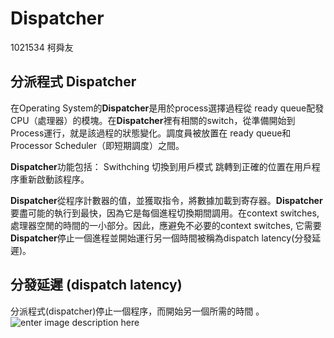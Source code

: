 Dispatcher
===================

1021534
柯舜友

分派程式 Dispatcher
-------------
在Operating System的**Dispatcher**是用於process選擇過程從 ready queue配發CPU（處理器）的模塊。在**Dispatcher**裡有相關的switch，從準備開始到Process運行，就是該過程的狀態變化。調度員被放置在 ready queue和Processor Scheduler（即短期調度）之間。

 **Dispatcher**功能包括：
  Swithching
  切換到用戶模式
  跳轉到正確的位置在用戶程序重新啟動該程序。

**Dispatcher**從程序計數器的值，並獲取指令，將數據加載到寄存器。**Dispatcher**要盡可能的執行到最快，因為它是每個進程切換期間調用。在context switches, 處理器空閒的時間的一小部分。因此，應避免不必要的context switches, 它需要**Dispatcher**停止一個進程並開始運行另一個時間被稱為dispatch latency(分發延遲)。



分發延遲 (dispatch latency)
-------------------
分派程式(dispatcher)停止一個程序，而開始另一個所需的時間 。
![enter image description here](https://lh3.googleusercontent.com/-l1_0veNm7sE/VZQ1uVtBYQI/AAAAAAAAEbg/30U2AY4kv-E/s0/Dispatcher.png "Dispatcher.png")


